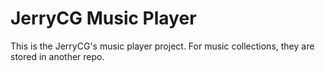 # JerryCG Music Player
This is the JerryCG's music player project. For music collections, they are stored in another repo.

